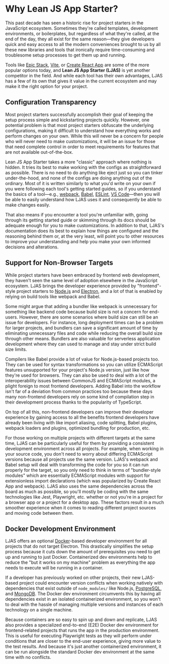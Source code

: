 # Why Lean JS App Starter?

This past decade has seen a historic rise for project starters in the JavaScript ecosystem. Sometimes they're called templates, development environments, or boilerplates, but regardless of what they're called, at the end of the day, they all exist for the same reason—they give developers quick and easy access to all the modern conveniences brought to us by all these new libraries and tools that ironically require time-consuming and troublesome setup processes to get them up and running.

Tools like [Epic Stack](https://github.com/epicweb-dev/epic-stack), [Vite](https://vitejs.dev), or [Create React App](https://create-react-app.dev) are some of the more popular options today, and **Lean JS App Starter (LJAS)** is yet another competitor in the field. And while each tool has their own advantages, LJAS has a few of its own that gives it value in the current ecosystem and may make it the right option for your project.

## Configuration Transparency

Most project starters successfully accomplish their goal of keeping the setup process simple and kickstarting projects quickly. However, one potential problem is that most project starters obfuscate the underlying configurations, making it difficult to understand how everything works and perform changes on your own. While this will never be a concern for people who will never need to make customizations, it will be an issue for those that need complete control in order to meet requirements for features that are not available out-of-the-box.

Lean JS App Starter takes a more "classic" approach where nothing is hidden. It tries its best to make working with the configs as straightforward as possible. There is no need to do anything like eject just so you can tinker under-the-hood, and none of the configs are doing anything out of the ordinary. Most of it is written similarly to what you'd write on your own if you were following each tool's getting started guides, so if you understand the basics of a tool—e.g., [webpack](https://webpack.js.org), [Babel](https://babeljs.io), [ESLint](https://eslint.org), [VS Code](https://code.visualstudio.com)—then you will be able to easily understand how LJAS uses it and consequently be able to make changes easily.

That also means if you encounter a tool you're unfamiliar with, going through its getting started guide or skimming through its docs should be adequate enough for you to make customizations. In addition to that, LJAS's documentation does its best to explain how things are configured and the reasoning behind them or, at the very least, will point you to other resources to improve your understanding and help you make your own informed decisions and alterations.

## Support for Non-Browser Targets

While project starters have been embraced by frontend web development, they haven't seen the same level of adoption elsewhere in the JavaScript ecosystem.
LJAS brings the developer experience provided by "frontend"-style project starters to [Node.js](https://nodejs.org) and [Electron](https://electronjs.org), and a lot of that is enabled by relying on build tools like webpack and Babel.

Some might argue that adding a bundler like webpack is unnecessary for something like backend code because build size is not a concern for end-users. However, there are some scenarios where build size can still be an issue for developers. For instance, long deployment times can be a problem for larger projects, and bundlers can save a significant amount of time by eliminating unnecessary files and code while reducing the overall build size through other means. Bundlers are also valuable for serverless application development where they can used to manage and stay under strict build size limits.

Compilers like Babel provide a lot of value for Node.js-based projects too. They can be used for syntax transformations so you can utilize ECMAScript features unsupported for your project's Node.js version, just like how they're used for browsers. They can also be used to deal with a lot of the interoperability issues between CommonJS and ECMAScript modules, a plight foreign to most frontend developers. Adding Babel into the workflow isn't far of a deviation from common practices too because these days many non-frontend developers rely on some kind of compilation step in their development process thanks to the popularity of TypeScript.

On top of all this, non-frontend developers can improve their developer experience by gaining access to all the benefits frontend developers have already been living with like import aliasing, code splitting, Babel plugins, webpack loaders and plugins, optimized bundling for production, etc.

For those working on multiple projects with different targets at the same time, LJAS can be particularly useful for them by providing a consistent development environment across all projects. For example, when working in your source code, you don't need to worry about differing ECMAScript versions because all projects use the same version. LJAS's webpack and Babel setup will deal with transforming the code for you so it can run properly for the target, so you only need to think in terms of "bundler-style modules" which are essentially ECMAScript modules with support for extensionless import declarations (which was popularized by Create React App and webpack). LJAS also uses the same dependencies across the board as much as possible, so you'll mostly be coding with the same technologies like Jest, Playwright, etc. whether or not you're in a project for a browser app or a project for a desktop app. These factors result in a much smoother experience when it comes to reading different project sources and moving code between them.

## Docker Development Environment

LJAS offers an optional [Docker](https://docker.com)-based developer environment for all projects that do not target Electron. This drastically simplifies the setup process because it cuts down the amount of prerequisites you need to get up and running to just Docker. Containerized dev environments help to reduce the "but it works on my machine" problem as everything the app needs to execute will be running in a container.

If a developer has previously worked on other projects, their new LJAS-based project could encounter version conflicts when working natively with dependencies that exist outside of `node_modules/` like Node.js, [PostgreSQL](https://postgresql.org), and [MongoDB](https://mongodb.com). The Docker dev environment circumvents this by having all dependencies exist in an isolated containerized environment, so you won't to deal with the hassle of managing multiple versions and instances of each technology on a single machine.

Because containers are so easy to spin up and down and replicate, LJAS also provides a specialized end-to-end (E2E) Docker dev environment for frontend-related projects that runs the app in the production environment. This is useful for executing Playwright tests as they will perform under conditions that are closer to the end-user experience, giving more value to the test results. And because it's just another containerized environment, it can be run alongside the standard Docker dev environment at the same time with no conflicts.
